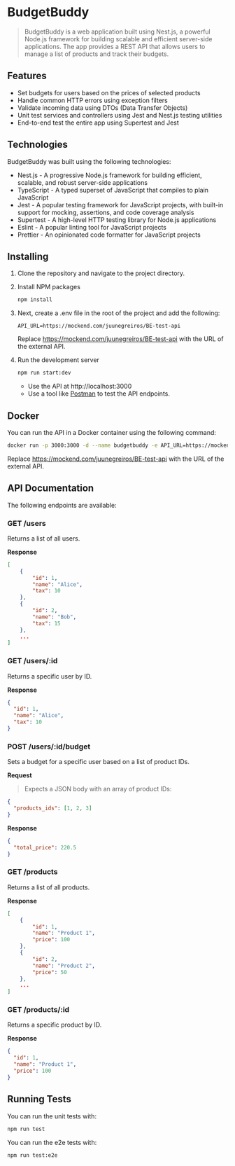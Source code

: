 
# BudgetBuddy
> BudgetBuddy is a web application built using Nest.js, a powerful Node.js framework for building scalable and efficient server-side applications. The app provides a REST API that allows users to manage a list of products and track their budgets.

## Features
- Set budgets for users based on the prices of selected products
- Handle common HTTP errors using exception filters
- Validate incoming data using DTOs (Data Transfer Objects)
- Unit test services and controllers using Jest and Nest.js testing utilities
- End-to-end test the entire app using Supertest and Jest

## Technologies
BudgetBuddy was built using the following technologies:

- Nest.js - A progressive Node.js framework for building efficient, scalable, and robust server-side applications
- TypeScript - A typed superset of JavaScript that compiles to plain JavaScript
- Jest - A popular testing framework for JavaScript projects, with built-in support for mocking, assertions, and code coverage analysis
- Supertest - A high-level HTTP testing library for Node.js applications
- Eslint - A popular linting tool for JavaScript projects
- Prettier - An opinionated code formatter for JavaScript projects

## Installing
1. Clone the repository and navigate to the project directory.

2. Install NPM packages
    ```bash
    npm install
    ```

3. Next, create a .env file in the root of the project and add the following:
    ```env
    API_URL=https://mockend.com/juunegreiros/BE-test-api
    ```
    Replace https://mockend.com/juunegreiros/BE-test-api with the URL of the external API.

4. Run the development server
    ```bash
    npm run start:dev
    ```
    - Use the API at http://localhost:3000
    - Use a tool like [Postman](https://www.postman.com/) to test the API endpoints.

## Docker
You can run the API in a Docker container using the following command:
```bash
docker run -p 3000:3000 -d --name budgetbuddy -e API_URL=https://mockend.com/juunegreiros/BE-test-api igormath/budget-nest-api
```
Replace https://mockend.com/juunegreiros/BE-test-api with the URL of the external API.

## API Documentation
The following endpoints are available:

### GET /users

Returns a list of all users.


**Response**
```json
[
    {
        "id": 1,
        "name": "Alice",
        "tax": 10
    },
    {
        "id": 2,
        "name": "Bob",
        "tax": 15
    },
    ...
]
```

### GET /users/:id

Returns a specific user by ID.

**Response**
```json
{
  "id": 1,
  "name": "Alice",
  "tax": 10
}
```

### POST /users/:id/budget
Sets a budget for a specific user based on a list of product IDs.

**Request**

> Expects a JSON body with an array of product IDs:
```json
{
  "products_ids": [1, 2, 3]
}
```

**Response**
```json
{
  "total_price": 220.5
}
```

### GET /products
Returns a list of all products.

**Response**
```json
[
    {
        "id": 1,
        "name": "Product 1",
        "price": 100
    },
    {
        "id": 2,
        "name": "Product 2",
        "price": 50
    },
    ...
]
```

### GET /products/:id
Returns a specific product by ID.

**Response**
```json
{
  "id": 1,
  "name": "Product 1",
  "price": 100
}
```

## Running Tests
You can run the unit tests with:
```bash
npm run test
```

You can run the e2e tests with:
```bash
npm run test:e2e
```